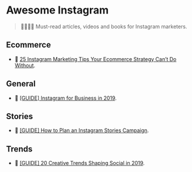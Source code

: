 # Awesome Instagram

> 👩‍🎓👨‍🎓 Must-read articles, videos and books for Instagram marketers.

## Ecommerce

- 📖 [25 Instagram Marketing Tips Your Ecommerce Strategy Can’t Do Without](https://acquireconvert.com/instagram-marketing-tips/).

## General

- 📖 [[GUIDE] Instagram for Business in 2019](https://get.later.com/instagram-for-business/).

## Stories

- 📖 [[GUIDE] How to Plan an Instagram Stories Campaign](https://get.later.com/instagram-stories-campaign/).

## Trends

- 📖 [[GUIDE] 20 Creative Trends Shaping Social in 2019](https://get.later.com/creative-social-media-trends-2019/).

